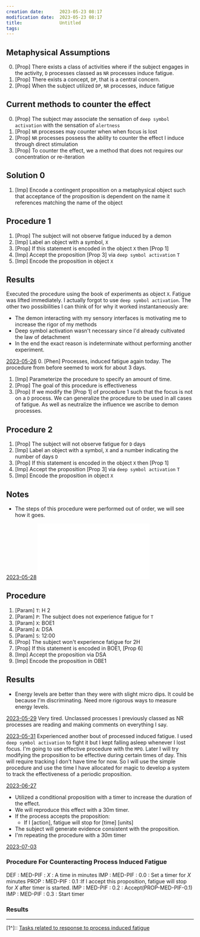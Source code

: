 ```yaml
---
creation date:		2023-05-23 08:17
modification date:	2023-05-23 08:17
title: 				Untitled
tags:
---
```

## Metaphysical Assumptions
0. [Prop] There exists a class of activities where if the subject engages in the activity, `D` processes classed as `NR` processes induce fatigue.
1. [Prop] There exists a concept, `DP`, that is a central concern.
2. [Prop] When the subject utilized `DP`, `NR` processes, induce fatigue

## Current methods to counter the effect
0. [Prop] The subject may associate the sensation of `deep symbol activation` with the sensation of `alertness`
1. [Prop] `NR` processes may counter when when focus is lost
2. [Prop] `NR` processes possess the ability to counter the effect I induce through direct stimulation
3. [Prop] To counter the effect, we  a method that does not requires our concentration or re-iteration

## Solution 0
1. [Imp] Encode a contingent proposition on a metaphysical object such that acceptance of the proposition is dependent on the name it references matching the name of the object

## Procedure 1
1. [Prop] The subject will not observe fatigue induced by a demon
2. [Imp] Label an object with a symbol, `X`
3. [Prop] If this statement is encoded in the object  `X`  then [Prop 1]
4. [Imp] Accept the proposition [Prop 3] via `deep symbol activation`  `T` 
5. [Imp] Encode the proposition in object `X`

## Results
Executed the procedure using the book of experiments as object `X`. Fatigue was lifted immediately. I actually forgot to use `deep symbol activation`. 
The other two possibilities I can think of for why it worked instantaneously are:
* The demon interacting with my sensory interfaces is motivating me to increase the rigor of my methods
* Deep symbol activation wasn't necessary since I'd already cultivated the law of detachment
* In the end the exact reason is indeterminate without performing another experiment.

[2023-05-26](2023-05-26.md)
0. [Phen] Processes, induced fatigue again today. The procedure from before seemed to work for about 3 days.
1. [Imp] Parameterize the procedure to specify an amount of time.
2. [Prop] The goal of this procedure is effectiveness
3. [Prop] If we modify the [Prop 1] of procedure 1 such that the focus is not on a `D` process. We can generalize the procedure to be used in all cases of fatigue. As well as neutralize the influence we ascribe to demon processes.

## Procedure 2
1. [Prop] The subject will not observe fatigue for `D` days
3. [Imp] Label an object with a symbol, `X` and a number indicating the number of days `D`
4. [Prop] If this statement is encoded in the object `X` then [Prop 1]
5. [Imp] Accept the proposition [Prop 3] via `deep symbol activation` `T` 
6. [Imp] Encode the proposition in object `X`

## Notes
* The steps of this procedure were performed out of order, we will see how it goes. 

[2023-05-28](2023-05-28.md)
![Procedure For Encoding Propositions In Metaphysical Objects](Procedure%20For%20Encoding%20Propositions%20In%20Metaphysical%20Objects.md)

## Procedure
1. [Param] `T`: H 2
2. [Param] `P`: The subject does not experience fatigue for `T`
3. [Param] `X`: BOE1
4. [Param] `A`: DSA
5. [Param] `S`: 12:00
6. [Prop] The subject won't experience fatigue for 2H
7. [Prop] If this statement is encoded in BOE1, [Prop 6]
8. [Imp] Accept the proposition via DSA
9. [Imp] Encode the proposition in OBE1

## Results
* Energy levels are better than they were with slight micro dips. It could be because I'm discriminating. Need more rigorous ways to measure energy levels. 

[2023-05-29](2023-05-29.md)
Very tired. Unclassed processes I previously classed as NR processes are reading and making comments on everything I say.

[2023-05-31](2023-05-31.md)
Experienced another bout of processed induced fatigue. I used `deep symbol activation` to fight it but I kept falling asleep whenever I lost focus. I'm going to use effective procedure with the `MPO`. Later I will try modifying the proposition to be effective during certain times of day. This will require tracking I don't have time for now. So I will use the simple procedure and use the time I have allocated for magic to develop a system to track the effectiveness of a periodic proposition. 

[2023-06-27](2023-06-27.md)
* Utilized a conditional proposition with a timer to increase the duration of the effect.  
* We will reproduce this effect with a 30m timer.
* If the process accepts the proposition:
	* If I [action], fatigue will stop for [time]  [units]
* The subject will generate evidence consistent with the proposition.
* I'm repeating the procedure with a 30m timer

[2023-07-03](2023-07-03.md)
### Procedure For Counteracting Process Induced Fatigue
DEF : MED-PIF : $X$ : A time in minutes
IMP : MED-PIF : 0.0 : Set a timer for $X$ minutes
PROP : MED-PIF : 0.1 :If I accept this proposition, fatigue will stop for $X$ after timer is started.
IMP : MED-PIF : 0.2 : Accept(PROP-MED-PIF-0.1)
IMP : MED-PIF : 0.3 : Start timer

### Results




---
[1^]:: [Tasks related to response to process induced fatigue](Tasks%20related%20to%20response%20to%20process%20induced%20fatigue.md)